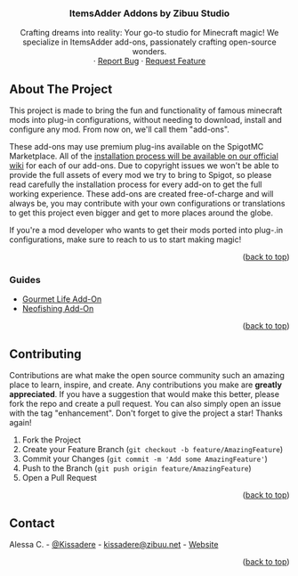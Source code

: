 <h3 align="center">ItemsAdder Addons by Zibuu Studio</h3>

  <p align="center">
    Crafting dreams into reality: Your go-to studio for Minecraft magic! We specialize in ItemsAdder add-ons, passionately crafting open-source wonders.
    <br />
    ·
    <a href="https://github.com/Casanaura/ItemsAdder-Addons-By-Zibuu/issues">Report Bug</a>
    ·
    <a href="https://github.com/Casanaura/ItemsAdder-Addons-By-Zibuu/issues">Request Feature</a>
  </p>
</div>



<!-- ABOUT THE PROJECT -->
## About The Project

This project is made to bring the fun and functionality of famous minecraft mods into plug-in configurations, without needing to download, install and configure any mod. 
From now on, we'll call them "add-ons".

These add-ons may use premium plug-ins available on the SpigotMC Marketplace. All of the <a href="https://studio.zibuu.net/wiki">installation process will be available on our official wiki</a> for each of our add-ons. Due to copyright issues we won't be able to provide the full assets of every mod we try to bring to Spigot, so please read carefully the installation process for every add-on to get the full working experience.
These add-ons are created free-of-charge and will always be, you may contribute with your own configurations or translations to get this project even bigger and get to more places around the globe.

If you're a mod developer who wants to get their mods ported into plug-.in configurations, make sure to reach to us to start making magic!

<p align="right">(<a href="#readme-top">back to top</a>)</p>



### Guides
<ul>
  <li><a href="https://studio.zibuu.net/wiki/gourmet-life/">Gourmet Life Add-On</a></li>
  <li><a href="https://studio.zibuu.net/wiki/neofishing/">Neofishing Add-On</a></li>
</ul>

<p align="right">(<a href="#readme-top">back to top</a>)</p>



<!-- CONTRIBUTING -->
## Contributing

Contributions are what make the open source community such an amazing place to learn, inspire, and create. Any contributions you make are **greatly appreciated**.
If you have a suggestion that would make this better, please fork the repo and create a pull request. You can also simply open an issue with the tag "enhancement".
Don't forget to give the project a star! Thanks again!

1. Fork the Project
2. Create your Feature Branch (`git checkout -b feature/AmazingFeature`)
3. Commit your Changes (`git commit -m 'Add some AmazingFeature'`)
4. Push to the Branch (`git push origin feature/AmazingFeature`)
5. Open a Pull Request

<p align="right">(<a href="#readme-top">back to top</a>)</p>



<!-- CONTACT -->
## Contact

Alessa C. - [@Kissadere](https://twitter.com/Kissadere) - kissadere@zibuu.net - [Website](https://studio.zibuu.net/)

<p align="right">(<a href="#readme-top">back to top</a>)</p>
